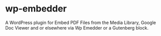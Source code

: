 # wp-embedder
A WordPress plugin for Embed PDF Files from the Media Library, Google Doc Viewer and or elsewhere via Wp Emedder or a Gutenberg block.
